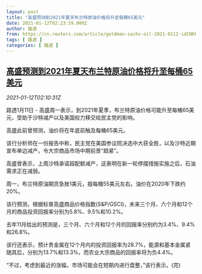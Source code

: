 ```yaml
---
layout: post
title: "高盛预测到2021年夏天布兰特原油价格将升至每桶65美元"
date: 2021-01-12T02:23:19.000Z
author: 路透
from: https://cn.reuters.com/article/goldman-sachs-oil-2021-0112-idCNKBS29H07M
tags: [ 路透 ]
categories: [ 路透 ]
---
```

<!--1610418199000-->
[高盛预测到2021年夏天布兰特原油价格将升至每桶65美元](https://cn.reuters.com/article/goldman-sachs-oil-2021-0112-idCNKBS29H07M)
------

<div>
<div><i>2021-01-12T02:10:31Z</i></div><p>路透1月11日 - 高盛周一表示，到2021年夏季，布兰特原油价格可能升至每桶65美元，受助于沙特减产以及美国权力移交给民主党的影响。</p><p>高盛此前曾预测，油价将在年底前触及每桶65美元。</p><p>该行分析师在一份报告中称，民主党在美国参议院决选中大获全胜，以及沙特近期宣布单边减产，令大宗商品市场中期前景“趋紧”。</p><p>高盛曾表示，上周沙特承诺超配额减产，这表明在新一轮停摆措施实施之后，石油需求正在减弱。</p><p>周一，布兰特原油期货急挫1美元，报每桶55美元左右。油价在2020年下跌约20%。</p><p>该行预测，根据标普高盛商品价格指数(S&amp;P/GSCI)，未来三个月、六个月和12个月的商品投资回报率分别为5.8%、9.5%和10.2%。</p><p>去年11月给出的预测是，三个月、六个月和12个月的回报率分别约为3.4%、9.4%和26.8%。</p><p>该行还表示，预计贵金属在12个月内的投资回报率为28.7%，能源和基本金属紧随其后，分别为13.7%和13.3%，而农业大宗商品的回报率将为负4.4%。</p><p>“不过，考虑到最近的涨幅，市场可能会在短期内进行盘整，”该行表示。(完)</p>
</div>
